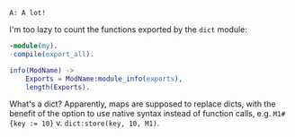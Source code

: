 ```A: A lot!```  

I'm too lazy to count the functions exported by the `dict` module:

```erlang
-module(my).
-compile(export_all).

info(ModName) ->
    Exports = ModName:module_info(exports),
    length(Exports).
```

What's a dict?  Apparently, maps are supposed to replace dicts, with the benefit of the option to use native syntax instead of function calls, e.g. `M1#{key := 10}` v. `dict:store(key, 10, M1)`.

